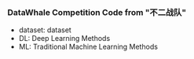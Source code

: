 ### DataWhale Competition Code from "不二战队"
- dataset: dataset
- DL: Deep Learning Methods
- ML: Traditional Machine Learning Methods
